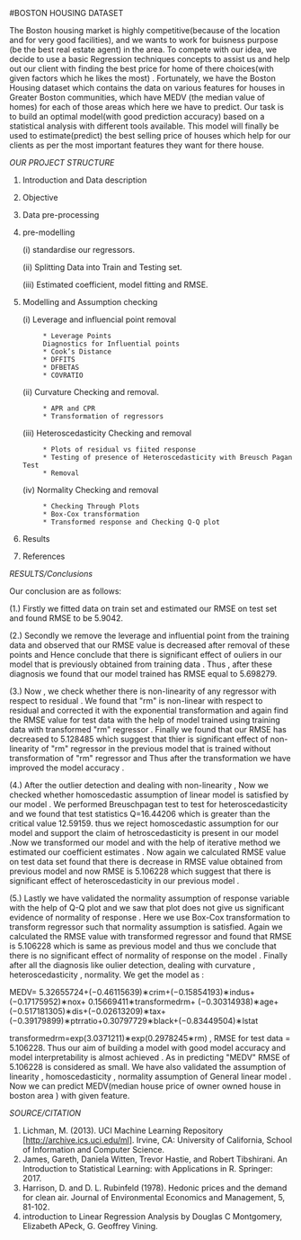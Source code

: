 #BOSTON HOUSING DATASET

The Boston housing market is highly competitive(because of the location and for very good facilities), and we wants to work for buisness purpose (be the best real estate agent) in the area. To compete with our idea, we decide to use a  basic Regression techniques concepts to assist us and help out our client with finding the best price for home of there choices(with given factors which he likes the most) . Fortunately, we have the Boston Housing dataset which contains the data on various features for houses in Greater Boston communities, which have MEDV (the median value of homes) for each of those areas which here we have to predict. Our task is to build an optimal model(with good prediction accuracy) based on a statistical analysis with different tools available. This model will finally be used to estimate(predict) the best selling price of houses which help for our clients as per the most important features they want for there house.



*OUR PROJECT STRUCTURE*

1. Introduction and Data description
2. Objective
3. Data pre-processing
4. pre-modelling
     
    (i)  standardise our regressors.
    
    (ii) Splitting Data into Train and Testing set.
    
   (iii) Estimated coefficient, model fitting and RMSE.
   
5. Modelling and Assumption checking
     
    (i)  Leverage and influencial point removal
    
            * Leverage Points
            Diagnostics for Influential points
            * Cook’s Distance
            * DFFITS
            * DFBETAS
            * COVRATIO
            
    (ii) Curvature Checking  and removal.
              
            * APR and CPR
            * Transformation of regressors
            
    (iii) Heteroscedasticity Checking and removal
            
            * Plots of residual vs fiited response
            * Testing of presence of Heteroscedasticity with Breusch Pagan Test
            * Removal
            
    (iv)  Normality Checking and removal
     
            * Checking Through Plots
            * Box-Cox transformation
            * Transformed response and Checking Q-Q plot             
 
 7. Results 
 8. References
 
 
*RESULTS/Conclusions*
 
Our conclusion are as follows:

(1.)  Firstly we fitted data on train set and estimated our RMSE on test set and found RMSE to be 5.9042. 

(2.) Secondly we remove the leverage and influential point from the training data and observed that our RMSE value is decreased after removal of these points and Hence conclude that there is significant effect of ouliers in our model that is previously obtained from training data . Thus , after these diagnosis we found that our model trained has RMSE equal to 5.698279.

(3.) Now , we check whether there is non-linearity of any regressor with respect to residual . We found that "rm" is non-linear with respect to residual and corrected it with the exponential transformation and again find the RMSE value for test data with the help of model trained using training data with transformed "rm" regressor . Finally we found that our RMSE has decreased to 5.128485 which suggest that thier is significant effect of non-linearity of "rm" regressor in the previous model that is trained without transformation of "rm" regressor and Thus after the transformation we have improved the model accuracy .

(4.) After the outlier detection and dealing with non-linearity , Now we checked whether homoscedastic assumption of linear model is satisfied by our model . We performed Breuschpagan test to test for heteroscedasticity and we found that test statistics Q=16.44206 which is greater than the critical value 12.59159. thus we reject homoscedastic assumption for our model and support the claim of hetroscedasticity is present in our model .Now we transformed our model and with the help of iterative method we estimated
our coefficient estimates . Now again we calculated RMSE value on test data set found that there is decrease in RMSE value obtained from previous model and now RMSE is 5.106228 which suggest that there is significant effect of heteroscedasticity in our previous model .

(5.)  Lastly we have validated the normality assumption of response variable with the help of Q-Q plot and we saw that plot does not give us significant evidence of normality of response . Here we use Box-Cox transformation to transform regressor such that normality assumption is satisfied. Again we calculated the RMSE value with transformed regressor and found that RMSE is 5.106228 which is same as previous model and thus we conclude that there is no significant effect of normality of response on the model . Finally after all the diagnosis like oulier detection, dealing with curvature , heteroscedasticity , normality. We get the model as :

MEDV= 5.32655724+(−0.46115639)∗crim+(−0.15854193)∗indus+(−0.17175952)∗nox+ 0.15669411∗transformedrm+ (−0.30314938)∗age+ (−0.517181305)∗dis+(−0.02613209)∗tax+(−0.39179899)∗ptrratio+0.30797729∗black+(−0.83449504)∗lstat

transformedrm=exp(3.0371211)∗exp(0.2978245∗rm)   ,  RMSE for test data = 5.106228. Thus our aim of building a model with good model accuracy and model interpretability is almost achieved . As in predicting "MEDV" RMSE of 5.106228 is considered as small. We have also validated the assumption of linearity , homoscedasticity , normality assumption of General linear model . Now we can predict MEDV(median house price of owner owned house in boston area ) with given feature.  
 
 *SOURCE/CITATION*
1. Lichman, M. (2013). UCI Machine Learning Repository [http://archive.ics.uci.edu/ml]. Irvine, CA: University of California, School of Information and Computer Science.
2. James, Gareth, Daniela Witten, Trevor Hastie, and Robert Tibshirani. An Introduction to Statistical Learning: with Applications in R. Springer: 2017.
3. Harrison, D. and D. L. Rubinfeld (1978). Hedonic prices and the demand for clean air. Journal of Environmental Economics and Management, 5, 81-102.
4. introduction to Linear Regression Analysis by Douglas C Montgomery, Elizabeth APeck, G. Geoffrey Vining.
